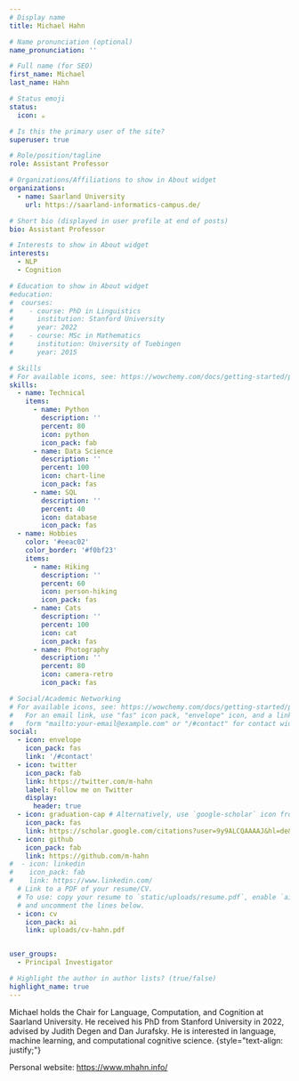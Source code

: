 ```yaml
---
# Display name
title: Michael Hahn

# Name pronunciation (optional)
name_pronunciation: ''

# Full name (for SEO)
first_name: Michael
last_name: Hahn

# Status emoji
status:
  icon: ☕️

# Is this the primary user of the site?
superuser: true

# Role/position/tagline
role: Assistant Professor

# Organizations/Affiliations to show in About widget
organizations:
  - name: Saarland University
    url: https://saarland-informatics-campus.de/

# Short bio (displayed in user profile at end of posts)
bio: Assistant Professor

# Interests to show in About widget
interests:
  - NLP
  - Cognition

# Education to show in About widget
#education:
#  courses:
#    - course: PhD in Linguistics
#      institution: Stanford University
#      year: 2022
#    - course: MSc in Mathematics
#      institution: University of Tuebingen
#      year: 2015

# Skills
# For available icons, see: https://wowchemy.com/docs/getting-started/page-builder/#icons
skills:
  - name: Technical
    items:
      - name: Python
        description: ''
        percent: 80
        icon: python
        icon_pack: fab
      - name: Data Science
        description: ''
        percent: 100
        icon: chart-line
        icon_pack: fas
      - name: SQL
        description: ''
        percent: 40
        icon: database
        icon_pack: fas
  - name: Hobbies
    color: '#eeac02'
    color_border: '#f0bf23'
    items:
      - name: Hiking
        description: ''
        percent: 60
        icon: person-hiking
        icon_pack: fas
      - name: Cats
        description: ''
        percent: 100
        icon: cat
        icon_pack: fas
      - name: Photography
        description: ''
        percent: 80
        icon: camera-retro
        icon_pack: fas

# Social/Academic Networking
# For available icons, see: https://wowchemy.com/docs/getting-started/page-builder/#icons
#   For an email link, use "fas" icon pack, "envelope" icon, and a link in the
#   form "mailto:your-email@example.com" or "/#contact" for contact widget.
social:
  - icon: envelope
    icon_pack: fas
    link: '/#contact'
  - icon: twitter
    icon_pack: fab
    link: https://twitter.com/m-hahn
    label: Follow me on Twitter
    display:
      header: true
  - icon: graduation-cap # Alternatively, use `google-scholar` icon from `ai` icon pack
    icon_pack: fas
    link: https://scholar.google.com/citations?user=9y9ALCQAAAAJ&hl=de&oi=ao
  - icon: github
    icon_pack: fab
    link: https://github.com/m-hahn
#  - icon: linkedin
#    icon_pack: fab
#    link: https://www.linkedin.com/
  # Link to a PDF of your resume/CV.
  # To use: copy your resume to `static/uploads/resume.pdf`, enable `ai` icons in `params.yaml`,
  # and uncomment the lines below.
  - icon: cv
    icon_pack: ai
    link: uploads/cv-hahn.pdf


user_groups:
  - Principal Investigator

# Highlight the author in author lists? (true/false)
highlight_name: true
---
```


Michael holds the Chair for Language, Computation, and Cognition at Saarland University. He received his PhD from Stanford University in 2022, advised by Judith Degen and Dan Jurafsky. He is interested in language, machine learning, and computational cognitive science.
{style="text-align: justify;"}

Personal website: https://www.mhahn.info/
